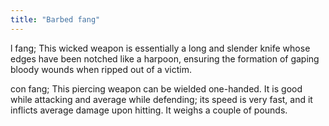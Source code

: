```yaml
---
title: "Barbed fang"
---
```


l fang; This wicked weapon is essentially a long and slender knife whose
edges have been notched like a harpoon, ensuring the formation of gaping
bloody wounds when ripped out of a victim.

con fang; This piercing weapon can be wielded one-handed. It is good
while attacking and average while defending; its speed is very fast, and
it inflicts average damage upon hitting. It weighs a couple of pounds.